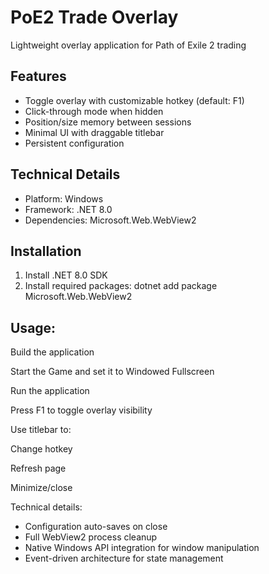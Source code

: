 # PoE2 Trade Overlay

Lightweight overlay application for Path of Exile 2 trading

## Features

- Toggle overlay with customizable hotkey (default: F1)
- Click-through mode when hidden
- Position/size memory between sessions
- Minimal UI with draggable titlebar
- Persistent configuration

## Technical Details

- Platform: Windows
- Framework: .NET 8.0
- Dependencies: Microsoft.Web.WebView2


## Installation

1. Install .NET 8.0 SDK
2. Install required packages:
dotnet add package Microsoft.Web.WebView2


## Usage:
Build the application

Start the Game and set it to Windowed Fullscreen

Run the application

Press F1 to toggle overlay visibility

Use titlebar to:

Change hotkey

Refresh page

Minimize/close


Technical details:
- Configuration auto-saves on close
- Full WebView2 process cleanup
- Native Windows API integration for window manipulation
- Event-driven architecture for state management

